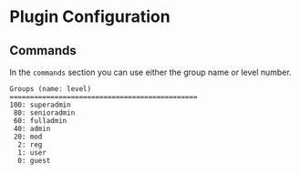 # Plugin Configuration

## Commands

In the `commands` section you can use either the group name or level number.

```
Groups (name: level)
==============================================
100: superadmin
 80: senioradmin
 60: fulladmin
 40: admin
 20: mod
  2: reg
  1: user
  0: guest
```
